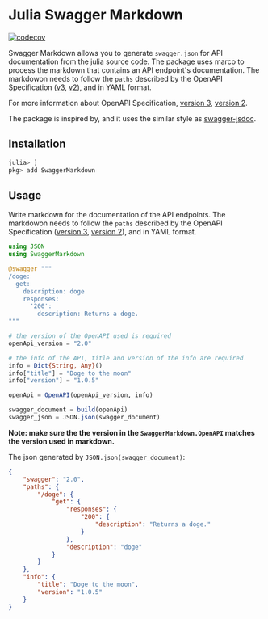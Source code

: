# Julia Swagger Markdown
[![codecov](https://codecov.io/gh/jiachengzhang1/SwaggerMarkdown/branch/master/graph/badge.svg?token=GF65PUANJ2)](https://codecov.io/gh/jiachengzhang1/SwaggerMarkdown)

Swagger Markdown allows you to generate `swagger.json` for API documentation from the julia source code. The package uses marco to process the markdown that contains an API endpoint's documentation. The markdowon needs to follow the `paths` described by the OpenAPI Specification ([v3](https://swagger.io/specification/#paths-object), [v2](https://swagger.io/docs/specification/2-0/paths-and-operations/)), and in YAML format.

For more information about OpenAPI Specification, [version 3](https://swagger.io/docs/specification/basic-structure/), [version 2](https://swagger.io/docs/specification/2-0/basic-structure/).

The package is inspired by, and it uses the similar style as [swagger-jsdoc](https://github.com/Surnet/swagger-jsdoc).

## Installation

```julia
julia> ]
pkg> add SwaggerMarkdown
```

## Usage

Write markdown for the documentation of the API endpoints. The markdowon needs to follow the `paths` described by the OpenAPI Specification ([version 3](https://swagger.io/specification/#paths-object), [version 2](https://swagger.io/docs/specification/2-0/paths-and-operations/)), and in YAML format.


```julia
using JSON
using SwaggerMarkdown

@swagger """
/doge:
  get:
    description: doge
    responses:
      '200':
        description: Returns a doge.
"""

# the version of the OpenAPI used is required
openApi_version = "2.0"

# the info of the API, title and version of the info are required
info = Dict{String, Any}()
info["title"] = "Doge to the moon"
info["version"] = "1.0.5"

openApi = OpenAPI(openApi_version, info)

swagger_document = build(openApi)
swagger_json = JSON.json(swagger_document)
```

**Note: make sure the the version in the `SwaggerMarkdown.OpenAPI` matches the version used in markdown.**

The json generated by `JSON.json(swagger_document)`:

```json
{
    "swagger": "2.0",
    "paths": {
        "/doge": {
            "get": {
                "responses": {
                    "200": {
                        "description": "Returns a doge."
                    }
                },
                "description": "doge"
            }
        }
    },
    "info": {
        "title": "Doge to the moon",
        "version": "1.0.5"
    }
}
```
